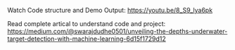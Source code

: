 Watch Code structure and Demo Output: https://youtu.be/8_S9_lya6pk

Read complete artical to understand code and project: https://medium.com/@swarajdudhe0501/unveiling-the-depths-underwater-target-detection-with-machine-learning-6d15f1729d12
